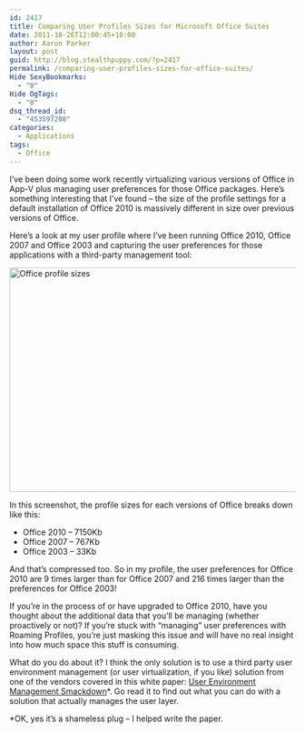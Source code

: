 ```yaml
---
id: 2417
title: Comparing User Profiles Sizes for Microsoft Office Suites
date: 2011-10-26T12:00:45+10:00
author: Aaron Parker
layout: post
guid: http://blog.stealthpuppy.com/?p=2417
permalink: /comparing-user-profiles-sizes-for-office-suites/
Hide SexyBookmarks:
  - "0"
Hide OgTags:
  - "0"
dsq_thread_id:
  - "453597208"
categories:
  - Applications
tags:
  - Office
---
```

I&#8217;ve been doing some work recently virtualizing various versions of Office in App-V plus managing user preferences for those Office packages. Here&#8217;s something interesting that I&#8217;ve found – the size of the profile settings for a default installation of Office 2010 is massively different in size over previous versions of Office.

Here&#8217;s a look at my user profile where I&#8217;ve been running Office 2010, Office 2007 and Office 2003 and capturing the user preferences for those applications with a third-party management tool:

[<img style="background-image: none; padding-left: 0px; padding-right: 0px; display: inline; padding-top: 0px; border: 0px;" title="Office profile sizes" src="http://stealthpuppy.com/wp-content/uploads/2011/10/Screen-Shot-2011-10-25-at-13.38.28_thumb.png" alt="Office profile sizes" width="660" height="395" border="0" />](http://stealthpuppy.com/wp-content/uploads/2011/10/Screen-Shot-2011-10-25-at-13.38.28.png)

In this screenshot, the profile sizes for each versions of Office breaks down like this:

  * Office 2010 – 7150Kb
  * Office 2007 – 767Kb
  * Office 2003 – 33Kb

And that&#8217;s compressed too. So in my profile, the user preferences for Office 2010 are 9 times larger than for Office 2007 and 216 times larger than the preferences for Office 2003!

If you&#8217;re in the process of or have upgraded to Office 2010, have you thought about the additional data that you&#8217;ll be managing (whether proactively or not)? If you&#8217;re stuck with &#8220;managing&#8221; user preferences with Roaming Profiles, you&#8217;re just masking this issue and will have no real insight into how much space this stuff is consuming.

What do you do about it? I think the only solution is to use a third party user environment management (or user virtualization, if you like) solution from one of the vendors covered in this white paper: [User Environment Management Smackdown](http://www.brianmadden.com/blogs/rubenspruijt/archive/2011/06/29/user-environment-management-smackdown-head-to-head-analysis-of-appsense-citrix-immidio-liquidware-labs-microsoft-quest-res-scense-tricerat-unidesk-and-vuem.aspx)*. Go read it to find out what you can do with a solution that actually manages the user layer.

*OK, yes it&#8217;s a shameless plug – I helped write the paper.